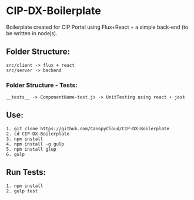 # CIP-DX-Boilerplate
Boilerplate created for CIP Portal using Flux+React + a simple back-end (to be written in nodejs). 


## Folder Structure:
~~~
src/client -> flux + react 
src/server -> backend
~~~
### Folder Structure - Tests:
~~~
__tests__ -> ComponentName-test.js -> UnitTesting using react + jest
~~~
## Use:
~~~
1. git clone https://github.com/CanopyCloud/CIP-DX-Boilerplate
2. cd CIP-DX-Boilerplate 
3. npm install
4. npm install -g gulp
5. npm install glup
6. gulp
~~~

## Run Tests:
~~~
1. npm install
2. gulp test
~~~

